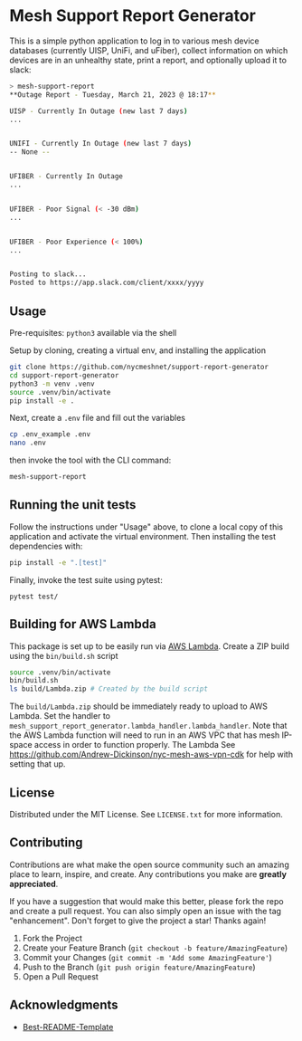 
# Mesh Support Report Generator

This is a simple python application to log in to various mesh device databases 
(currently UISP, UniFi, and uFiber), collect information on which devices are in an unhealthy
state, print a report, and optionally upload it to slack:

```sh
> mesh-support-report
**Outage Report - Tuesday, March 21, 2023 @ 18:17**

UISP - Currently In Outage (new last 7 days)
...


UNIFI - Currently In Outage (new last 7 days)
-- None --


UFIBER - Currently In Outage
...


UFIBER - Poor Signal (< -30 dBm)
...


UFIBER - Poor Experience (< 100%)
...


Posting to slack...
Posted to https://app.slack.com/client/xxxx/yyyy
```


## Usage

Pre-requisites: `python3` available via the shell

Setup by cloning, creating a virtual env, and installing the application
```sh
git clone https://github.com/nycmeshnet/support-report-generator
cd support-report-generator
python3 -m venv .venv
source .venv/bin/activate
pip install -e .
```

Next, create a `.env` file and fill out the variables
```sh
cp .env_example .env
nano .env
```

then invoke the tool with the CLI command:
```sh
mesh-support-report
```

## Running the unit tests

Follow the instructions under "Usage" above, to clone a local copy of this application and activate
the virtual environment. Then installing the test dependencies with:
```sh
pip install -e ".[test]"
```

Finally, invoke the test suite using pytest:
```
pytest test/
```


## Building for AWS Lambda

This package is set up to be easily run via [AWS Lambda](https://aws.amazon.com/lambda/). Create
a ZIP build using the `bin/build.sh` script
```sh
source .venv/bin/activate
bin/build.sh
ls build/Lambda.zip # Created by the build script
```

The `build/Lambda.zip` should be immediately ready to upload to AWS Lambda. Set the handler to 
`mesh_support_report_generator.lambda_handler.lambda_handler`. Note that the AWS Lambda function will need
to run in an AWS VPC that has mesh IP-space access in order to function properly. The Lambda 
See https://github.com/Andrew-Dickinson/nyc-mesh-aws-vpn-cdk for help with setting that up.

## License

Distributed under the MIT License. See `LICENSE.txt` for more information.

## Contributing

Contributions are what make the open source community such an amazing place to learn, inspire, and create. Any contributions you make are **greatly appreciated**.

If you have a suggestion that would make this better, please fork the repo and create a pull request. You can also simply open an issue with the tag "enhancement".
Don't forget to give the project a star! Thanks again!

1. Fork the Project
2. Create your Feature Branch (`git checkout -b feature/AmazingFeature`)
3. Commit your Changes (`git commit -m 'Add some AmazingFeature'`)
4. Push to the Branch (`git push origin feature/AmazingFeature`)
5. Open a Pull Request


## Acknowledgments
 * [Best-README-Template](https://github.com/othneildrew/Best-README-Template/)
